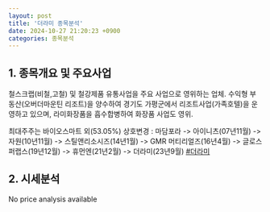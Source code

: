 ```yaml
---
layout: post
title: '더라미 종목분석'
date: 2024-10-27 21:20:23 +0900
categories: 종목분석
---
```


## 1. 종목개요 및 주요사업

철스크랩(비철,고철) 및 철강제품 유통사업을 주요 사업으로 영위하는 업체. 수익형 부동산(오버더마운틴 리조트)을 양수하여 경기도 가평군에서 리조트사업(가족호텔)을 운영하고 있으며, 라미화장품을 흡수합병하여 화장품 사업도 영위.

최대주주는 바이오스마트 외(53.05%) 상호변경 : 마담포라 -> 아이니츠(07년11월) -> 자원(10년11월) -> 스틸앤리소시즈(14년1월) -> GMR 머티리얼즈(16년4월) -> 글로스퍼랩스(19년12월) -> 휴먼엔(21년2월) -> 더라미(23년9월)
[#더라미](#)

## 2. 시세분석

No price analysis available
